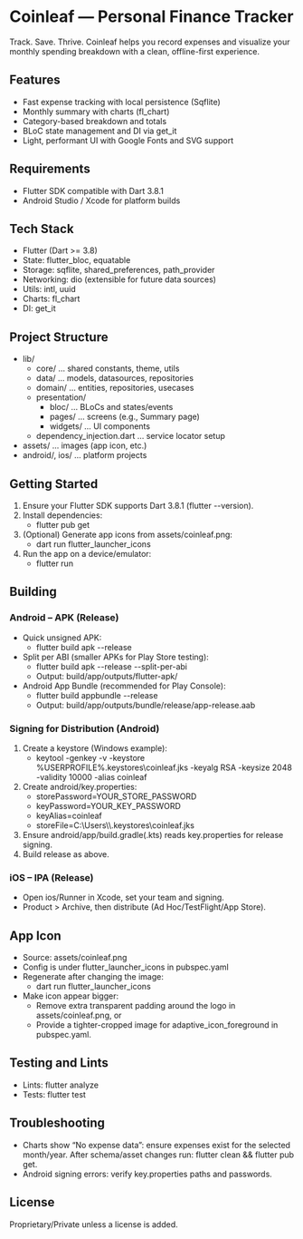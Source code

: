 # Coinleaf — Personal Finance Tracker

Track. Save. Thrive. Coinleaf helps you record expenses and visualize your monthly spending breakdown with a clean, offline-first experience.

## Features
- Fast expense tracking with local persistence (Sqflite)
- Monthly summary with charts (fl_chart)
- Category-based breakdown and totals
- BLoC state management and DI via get_it
- Light, performant UI with Google Fonts and SVG support

## Requirements
- Flutter SDK compatible with Dart 3.8.1
- Android Studio / Xcode for platform builds

## Tech Stack
- Flutter (Dart >= 3.8)
- State: flutter_bloc, equatable
- Storage: sqflite, shared_preferences, path_provider
- Networking: dio (extensible for future data sources)
- Utils: intl, uuid
- Charts: fl_chart
- DI: get_it

## Project Structure
- lib/
  - core/ … shared constants, theme, utils
  - data/ … models, datasources, repositories
  - domain/ … entities, repositories, usecases
  - presentation/
    - bloc/ … BLoCs and states/events
    - pages/ … screens (e.g., Summary page)
    - widgets/ … UI components
  - dependency_injection.dart … service locator setup
- assets/ … images (app icon, etc.)
- android/, ios/ … platform projects

## Getting Started
1) Ensure your Flutter SDK supports Dart 3.8.1 (flutter --version).
2) Install dependencies:
   - flutter pub get
3) (Optional) Generate app icons from assets/coinleaf.png:
   - dart run flutter_launcher_icons
4) Run the app on a device/emulator:
   - flutter run

## Building
### Android – APK (Release)
- Quick unsigned APK:
  - flutter build apk --release
- Split per ABI (smaller APKs for Play Store testing):
  - flutter build apk --release --split-per-abi
  - Output: build/app/outputs/flutter-apk/
- Android App Bundle (recommended for Play Console):
  - flutter build appbundle --release
  - Output: build/app/outputs/bundle/release/app-release.aab

### Signing for Distribution (Android)
1) Create a keystore (Windows example):
   - keytool -genkey -v -keystore %USERPROFILE%\.keystores\coinleaf.jks -keyalg RSA -keysize 2048 -validity 10000 -alias coinleaf
2) Create android/key.properties:
   - storePassword=YOUR_STORE_PASSWORD
   - keyPassword=YOUR_KEY_PASSWORD
   - keyAlias=coinleaf
   - storeFile=C:\\Users\\<you>\\.keystores\\coinleaf.jks
3) Ensure android/app/build.gradle(.kts) reads key.properties for release signing.
4) Build release as above.

### iOS – IPA (Release)
- Open ios/Runner in Xcode, set your team and signing.
- Product > Archive, then distribute (Ad Hoc/TestFlight/App Store).

## App Icon
- Source: assets/coinleaf.png
- Config is under flutter_launcher_icons in pubspec.yaml
- Regenerate after changing the image:
  - dart run flutter_launcher_icons
- Make icon appear bigger:
  - Remove extra transparent padding around the logo in assets/coinleaf.png, or
  - Provide a tighter-cropped image for adaptive_icon_foreground in pubspec.yaml.

## Testing and Lints
- Lints: flutter analyze
- Tests: flutter test

## Troubleshooting
- Charts show “No expense data”: ensure expenses exist for the selected month/year. After schema/asset changes run: flutter clean && flutter pub get.
- Android signing errors: verify key.properties paths and passwords.

## License
Proprietary/Private unless a license is added.
